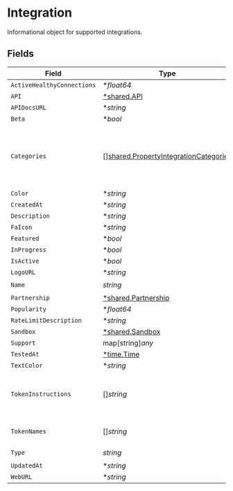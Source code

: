 # Integration

Informational object for supported integrations.


## Fields

| Field                                                                                                 | Type                                                                                                  | Required                                                                                              | Description                                                                                           |
| ----------------------------------------------------------------------------------------------------- | ----------------------------------------------------------------------------------------------------- | ----------------------------------------------------------------------------------------------------- | ----------------------------------------------------------------------------------------------------- |
| `ActiveHealthyConnections`                                                                            | **float64*                                                                                            | :heavy_minus_sign:                                                                                    | N/A                                                                                                   |
| `API`                                                                                                 | [*shared.API](../../../pkg/models/shared/api.md)                                                      | :heavy_minus_sign:                                                                                    | N/A                                                                                                   |
| `APIDocsURL`                                                                                          | **string*                                                                                             | :heavy_minus_sign:                                                                                    | N/A                                                                                                   |
| `Beta`                                                                                                | **bool*                                                                                               | :heavy_minus_sign:                                                                                    | N/A                                                                                                   |
| `Categories`                                                                                          | [][shared.PropertyIntegrationCategories](../../../pkg/models/shared/propertyintegrationcategories.md) | :heavy_check_mark:                                                                                    | The categories of support solutions that this integration has                                         |
| `Color`                                                                                               | **string*                                                                                             | :heavy_minus_sign:                                                                                    | N/A                                                                                                   |
| `CreatedAt`                                                                                           | **string*                                                                                             | :heavy_minus_sign:                                                                                    | N/A                                                                                                   |
| `Description`                                                                                         | **string*                                                                                             | :heavy_minus_sign:                                                                                    | N/A                                                                                                   |
| `FaIcon`                                                                                              | **string*                                                                                             | :heavy_minus_sign:                                                                                    | N/A                                                                                                   |
| `Featured`                                                                                            | **bool*                                                                                               | :heavy_minus_sign:                                                                                    | N/A                                                                                                   |
| `InProgress`                                                                                          | **bool*                                                                                               | :heavy_minus_sign:                                                                                    | N/A                                                                                                   |
| `IsActive`                                                                                            | **bool*                                                                                               | :heavy_minus_sign:                                                                                    | N/A                                                                                                   |
| `LogoURL`                                                                                             | **string*                                                                                             | :heavy_minus_sign:                                                                                    | N/A                                                                                                   |
| `Name`                                                                                                | *string*                                                                                              | :heavy_check_mark:                                                                                    | N/A                                                                                                   |
| `Partnership`                                                                                         | [*shared.Partnership](../../../pkg/models/shared/partnership.md)                                      | :heavy_minus_sign:                                                                                    | N/A                                                                                                   |
| `Popularity`                                                                                          | **float64*                                                                                            | :heavy_minus_sign:                                                                                    | N/A                                                                                                   |
| `RateLimitDescription`                                                                                | **string*                                                                                             | :heavy_minus_sign:                                                                                    | N/A                                                                                                   |
| `Sandbox`                                                                                             | [*shared.Sandbox](../../../pkg/models/shared/sandbox.md)                                              | :heavy_minus_sign:                                                                                    | N/A                                                                                                   |
| `Support`                                                                                             | map[string]*any*                                                                                      | :heavy_minus_sign:                                                                                    | N/A                                                                                                   |
| `TestedAt`                                                                                            | [*time.Time](https://pkg.go.dev/time#Time)                                                            | :heavy_minus_sign:                                                                                    | N/A                                                                                                   |
| `TextColor`                                                                                           | **string*                                                                                             | :heavy_minus_sign:                                                                                    | N/A                                                                                                   |
| `TokenInstructions`                                                                                   | []*string*                                                                                            | :heavy_minus_sign:                                                                                    | instructions for the user on how to find the token/key                                                |
| `TokenNames`                                                                                          | []*string*                                                                                            | :heavy_minus_sign:                                                                                    | if auth_types = 'token'                                                                               |
| `Type`                                                                                                | *string*                                                                                              | :heavy_check_mark:                                                                                    | N/A                                                                                                   |
| `UpdatedAt`                                                                                           | **string*                                                                                             | :heavy_minus_sign:                                                                                    | N/A                                                                                                   |
| `WebURL`                                                                                              | **string*                                                                                             | :heavy_minus_sign:                                                                                    | N/A                                                                                                   |